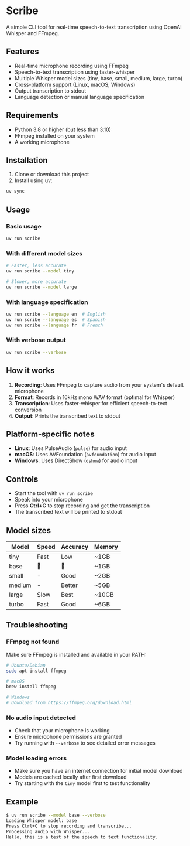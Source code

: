 # Scribe

A simple CLI tool for real-time speech-to-text transcription using OpenAI Whisper and FFmpeg.

## Features

- Real-time microphone recording using FFmpeg
- Speech-to-text transcription using faster-whisper
- Multiple Whisper model sizes (tiny, base, small, medium, large, turbo)
- Cross-platform support (Linux, macOS, Windows)
- Output transcription to stdout
- Language detection or manual language specification

## Requirements

- Python 3.8 or higher (but less than 3.10)
- FFmpeg installed on your system
- A working microphone

## Installation

1. Clone or download this project
2. Install using uv:

```bash
uv sync
```

## Usage

### Basic usage
```bash
uv run scribe
```

### With different model sizes
```bash
# Faster, less accurate
uv run scribe --model tiny

# Slower, more accurate
uv run scribe --model large
```

### With language specification
```bash
uv run scribe --language en  # English
uv run scribe --language es  # Spanish
uv run scribe --language fr  # French
```

### With verbose output
```bash
uv run scribe --verbose
```

## How it works

1. **Recording**: Uses FFmpeg to capture audio from your system's default microphone
2. **Format**: Records in 16kHz mono WAV format (optimal for Whisper)
3. **Transcription**: Uses faster-whisper for efficient speech-to-text conversion
4. **Output**: Prints the transcribed text to stdout

## Platform-specific notes

- **Linux**: Uses PulseAudio (`pulse`) for audio input
- **macOS**: Uses AVFoundation (`avfoundation`) for audio input  
- **Windows**: Uses DirectShow (`dshow`) for audio input

## Controls

- Start the tool with `uv run scribe`
- Speak into your microphone
- Press **Ctrl+C** to stop recording and get the transcription
- The transcribed text will be printed to stdout

## Model sizes

| Model  | Speed | Accuracy | Memory |
|--------|-------|----------|--------|
| tiny   | Fast  | Low      | ~1GB   |
| base   |      |         | ~1GB   |
| small  | -     | Good     | ~2GB   |
| medium | -     | Better   | ~5GB   |
| large  | Slow  | Best     | ~10GB  |
| turbo  | Fast  | Good     | ~6GB   |

## Troubleshooting

### FFmpeg not found
Make sure FFmpeg is installed and available in your PATH:
```bash
# Ubuntu/Debian
sudo apt install ffmpeg

# macOS
brew install ffmpeg

# Windows
# Download from https://ffmpeg.org/download.html
```

### No audio input detected
- Check that your microphone is working
- Ensure microphone permissions are granted
- Try running with `--verbose` to see detailed error messages

### Model loading errors
- Make sure you have an internet connection for initial model download
- Models are cached locally after first download
- Try starting with the `tiny` model first to test functionality

## Example

```bash
$ uv run scribe --model base --verbose
Loading Whisper model: base
Press Ctrl+C to stop recording and transcribe...
Processing audio with Whisper...
Hello, this is a test of the speech to text functionality.
```